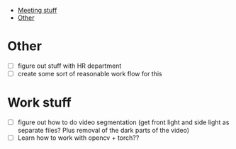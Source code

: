 <!--toc:start-->

- [Meeting stuff](#meeting-stuff)
- [Other](#other)

<!--toc:end-->


# Other

- [ ] figure out stuff with HR department
- [ ] create some sort of reasonable work flow for this

# Work stuff

- [ ] figure out how to do video segmentation (get front light and side light as separate files? Plus removal of the dark parts of the video) 
- [ ] Learn how to work with opencv + torch??
